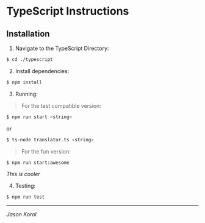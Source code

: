 # TypeScript Instructions

## Installation

1. Navigate to the TypeScript Directory:

```bash
$ cd ./typescript 
```

2. Install dependencies:

```bash
$ npm install
```

3. Running:

> For the test compatible version:

```bash
$ npm run start <string>
```

or

```bash
$ ts-node translator.ts <string>
```

> For the fun version:

```bash
$ npm run start:awesome
```

_This is cooler_

4. Testing:

```bash
$ npm run test
```

---

_Jason Korol_
